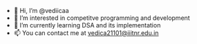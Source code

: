- 👋 Hi, I’m @vediicaa
- 👀 I’m interested in competitve programming and development
- 🌱 I’m currently learning DSA and its implementation
- 📫 You can contact me at vedica21101@iiitnr.edu.in

<!---
vediicaa/vediicaa is a ✨ special ✨ repository because its `README.md` (this file) appears on your GitHub profile.
You can click the Preview link to take a look at your changes.
--->
